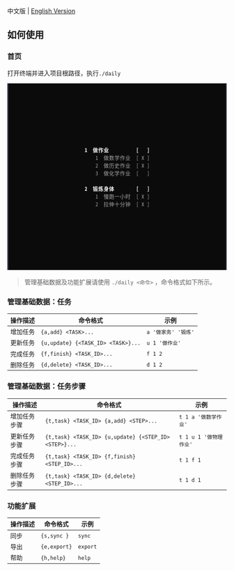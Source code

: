 中文版 | [English Version](./README_EN.md)

## 如何使用

### 首页

打开终端并进入项目根路径，执行`./daily`

![](doc/img/home_page_zh.png)

> 管理基础数据及功能扩展请使用 `./daily <命令>` ，命令格式如下所示。

### 管理基础数据：任务

| 操作描述 | 命令格式                           | 示例                |
| -------- | ---------------------------------- | ------------------- |
| 增加任务 | `{a,add} <TASK>...`                | `a '做家务' '锻炼'` |
| 更新任务 | `{u,update} {<TASK_ID> <TASK>}...` | `u 1 '做作业' `     |
| 完成任务 | `{f,finish} <TASK_ID>... `         | `f 1 2`             |
| 删除任务 | `{d,delete} <TASK_ID>... `         | `d 1 2`             |

### 管理基础数据：任务步骤

| 操作描述     | 命令格式                                              | 示例                   |
| ------------ | ----------------------------------------------------- | ---------------------- |
| 增加任务步骤 | `{t,task} <TASK_ID> {a,add} <STEP>...`                | `t 1 a '做数学作业'`   |
| 更新任务步骤 | `{t,task} <TASK_ID> {u,update} {<STEP_ID> <STEP>}...` | `t 1 u 1 '做物理作业'` |
| 完成任务步骤 | `{t,task} <TASK_ID> {f,finish} <STEP_ID>...`          | `t 1 f 1`              |
| 删除任务步骤 | `{t,task} <TASK_ID> {d,delete} <STEP_ID>...`          | `t 1 d 1`              |

### 功能扩展

| 操作描述 | 命令格式     | 示例     |
| -------- | ------------ | -------- |
| 同步     | `{s,sync }`  | `sync`   |
| 导出     | `{e,export}` | `export` |
| 帮助     | `{h,help}`   | `help`   |
